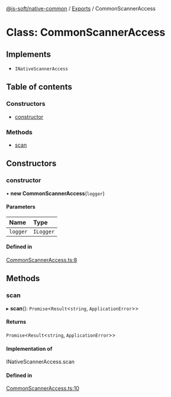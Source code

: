 [@js-soft/native-common](../README.md) / [Exports](../modules.md) / CommonScannerAccess

# Class: CommonScannerAccess

## Implements

- `INativeScannerAccess`

## Table of contents

### Constructors

- [constructor](CommonScannerAccess.md#constructor)

### Methods

- [scan](CommonScannerAccess.md#scan)

## Constructors

### constructor

• **new CommonScannerAccess**(`logger`)

#### Parameters

| Name | Type |
| :------ | :------ |
| `logger` | `ILogger` |

#### Defined in

[CommonScannerAccess.ts:8](https://github.com/js-soft/ts-native-access/blob/2235f5c/packages/common/src/CommonScannerAccess.ts#L8)

## Methods

### scan

▸ **scan**(): `Promise`<`Result`<`string`, `ApplicationError`\>\>

#### Returns

`Promise`<`Result`<`string`, `ApplicationError`\>\>

#### Implementation of

INativeScannerAccess.scan

#### Defined in

[CommonScannerAccess.ts:10](https://github.com/js-soft/ts-native-access/blob/2235f5c/packages/common/src/CommonScannerAccess.ts#L10)
